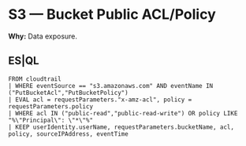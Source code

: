 # S3 — Bucket Public ACL/Policy
**Why:** Data exposure.

## ES|QL
```esql
FROM cloudtrail
| WHERE eventSource == "s3.amazonaws.com" AND eventName IN ("PutBucketAcl","PutBucketPolicy")
| EVAL acl = requestParameters."x-amz-acl", policy = requestParameters.policy
| WHERE acl IN ("public-read","public-read-write") OR policy LIKE "%\"Principal\": \"*\"%"
| KEEP userIdentity.userName, requestParameters.bucketName, acl, policy, sourceIPAddress, eventTime
```
